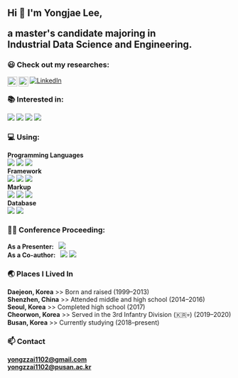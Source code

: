<h2 align="left">
  Hi 👋 I'm Yongjae Lee, <p>a master's candidate majoring in <br>Industrial Data Science and Engineering.<br> </p>
</h2>

### 😃 Check out my researches: <br>

<a href="https://www.linkedin.com/in/yongjae-lee-93b935312/" target="_blank">
<img src="https://img.shields.io/badge/LinkedIn-0077B5?style=social&logo=linkedin" alt="LinkedIn"/>
</a>

<a href="https://scholar.google.com/citations?hl=ko&view_op=list_works&gmla=ANZ5fUPSdL5mxyAkNjrQWER1xZodgDUTeZJaelg7etHqZcwFdaCOX21XqFxEzP_stkcVL717xzQCdIyssS9LGhRniTBvACmSZ-QPM17zJpqjz8sTLtK-3x4ArIXL0Ng&user=YxFIm0AAAAAJ" target="_blank">
  <img align="left" alt="yongjae's Scholar" width="22px" src="https://cdn.simpleicons.org/googlescholar" />
</a>
<a href="https://www.researchgate.net/profile/Yongjae-Lee-14?ev=hdr_xprf" target="_blank">
  <img align="left" alt="yongjae's researchgate" width="22px" src="https://cdn.simpleicons.org/researchgate" />
</a>
<br>

### 📚 Interested in: <br>
<span>
<img src="https://img.shields.io/badge/Business Process Management-8c95f0?style=flat&logo=Protractor&logoColor=black"/>
<img src="https://img.shields.io/badge/BPM%20Tools-8c95f0?style=flat&logo=processwire&logoColor=black"/>
<img src="https://img.shields.io/badge/Process Mining-8c95f0?style=flat&logo=Databricks&logoColor=black"/>
<img src="https://img.shields.io/badge/Graph Data Science-8c95f0?style=flat&logo=GraphQL&logoColor=black"/>
</span>

### 💻 Using: <br>
**Programming Languages** <br>
<span>
<img src="https://img.shields.io/badge/Python-1C69B9?style=flat&logo=Python&logoColor=white"/>
<img src="https://img.shields.io/badge/JavaScript-F7DF1E?style=flat&logo=javascript&logoColor=black"/>
<img src="https://img.shields.io/badge/Go-00ADD8?style=flat&logo=go&logoColor=white"/>
</span>
<br>
**Framework** <br>
<span>
<img src="https://img.shields.io/badge/PyTorch-B7150F?style=flat&logo=PyTorch&logoColor=white"/>
<img src="https://img.shields.io/badge/Node.js-339933?flat&logo=node.js&logoColor=white"/>
<img src="https://img.shields.io/badge/FastAPI-009688?flat&logo=fastapi&logoColor=white"/>
</span>
<br>
**Markup** <br>
<span>
<img src="https://img.shields.io/badge/HTML-E34F26?style=flat&logo=html5&logoColor=white"/>
<img src="https://img.shields.io/badge/CSS-1572B6?flat&logo=css3&logoColor=white"/>
<img src="https://img.shields.io/badge/LaTeX-919191?style=flat&logo=latex&logoColor=white"/>
</span>
<br>
**Database** <br>
<span>
<img src="https://img.shields.io/badge/PostgreSQL-4169E1?flat&logo=postgresql&logoColor=white"/>
<img src="https://img.shields.io/badge/Neo4j-008CC1?style=flat&logo=neo4j&logoColor=white"/>
</span>
<br>

### 🙋‍♂️ Conference Proceeding:
**As a Presenter:&nbsp;&nbsp;** <img src="https://img.shields.io/badge/LOGMS2023-ffffff?style=flat&logo=Google Scholar&logoColor=black"/><br>
**As a Co-author:&nbsp;&nbsp;** <img src="https://img.shields.io/badge/KIISS2023-ffffff?style=flat&logo=Google Scholar&logoColor=black"/>&nbsp;<img src="https://img.shields.io/badge/KIIE2024-ffffff?style=flat&logo=Google Scholar&logoColor=black"/>
<br>

### 🌏 Places I Lived In
**Daejeon, Korea** >> Born and raised (1999–2013)<br>
**Shenzhen, China** >> Attended middle and high school (2014–2016)<br>
**Seoul, Korea** >> Completed high school (2017)<br>
**Cheorwon, Korea** >> Served in the 3rd Infantry Division (🇰🇷💀) (2019–2020)<br>
**Busan, Korea** >> Currently studying (2018–present)<br>

### 📫 Contact <br>
**yongzzai1102@gmail.com**<br>
**yongzzai1102@pusan.ac.kr**<br>
